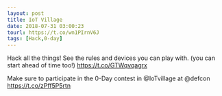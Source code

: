 ```yaml
---
layout: post
title: IoT Village
date: 2018-07-31 03:00:23
tourl: https://t.co/wn1PIrnV6J
tags: [Hack,0-day]
---
```

Hack all the things!
See the rules and devices you can play with. (you can start ahead of time too!) https://t.co/GTWqvqagrx

Make sure to participate in the 0-Day contest in @IoTvillage at @defcon https://t.co/zPff5P5rtn
